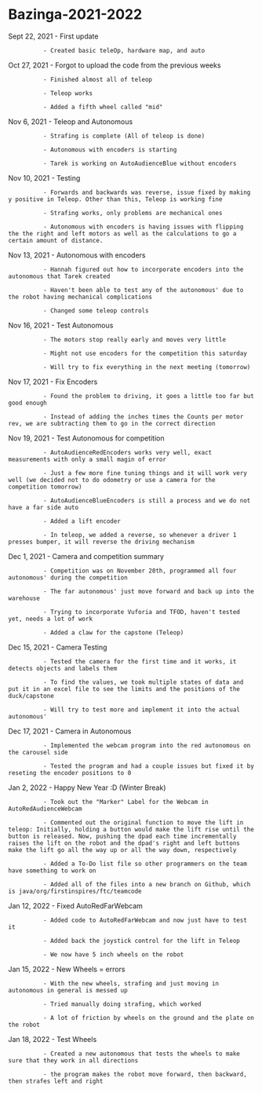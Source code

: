 # Bazinga-2021-2022

Sept 22, 2021 - First update

              - Created basic teleOp, hardware map, and auto 

Oct 27, 2021  - Forgot to upload the code from the previous weeks

              - Finished almost all of teleop
              
              - Teleop works
              
              - Added a fifth wheel called "mid"
              
Nov 6, 2021   - Teleop and Autonomous
              
              - Strafing is complete (All of teleop is done)
              
              - Autonomous with encoders is starting 
              
              - Tarek is working on AutoAudienceBlue without encoders

Nov 10, 2021  - Testing

              - Forwards and backwards was reverse, issue fixed by making y positive in Teleop. Other than this, Teleop is working fine
              
              - Strafing works, only problems are mechanical ones
              
              - Autonomous with encoders is having issues with flipping the the right and left motors as well as the calculations to go a certain amount of distance.

Nov 13, 2021  - Autonomous with encoders

              - Hannah figured out how to incorporate encoders into the autonomous that Tarek created
              
              - Haven't been able to test any of the autonomous' due to the robot having mechanical complications
              
              - Changed some teleop controls

Nov 16, 2021  - Test Autonomous

              - The motors stop really early and moves very little
              
              - Might not use encoders for the competition this saturday
              
              - Will try to fix everything in the next meeting (tomorrow)
              
Nov 17, 2021  - Fix Encoders

              - Found the problem to driving, it goes a little too far but good enough
              
              - Instead of adding the inches times the Counts per motor rev, we are subtracting them to go in the correct direction
              
Nov 19, 2021  - Test Autonomous for competition

              - AutoAudienceRedEncoders works very well, exact measurements with only a small magin of error
              
              - Just a few more fine tuning things and it will work very well (we decided not to do odometry or use a camera for the competition tomorrow)
 
              - AutoAudienceBlueEncoders is still a process and we do not have a far side auto
              
              - Added a lift encoder
              
              - In teleop, we added a reverse, so whenever a driver 1 presses bumper, it will reverse the driving mechanism
              
Dec 1, 2021   - Camera and competition summary
    
              - Competition was on November 20th, programmed all four autonomous' during the competition
              
              - The far autonomous' just move forward and back up into the warehouse
              
              - Trying to incorporate Vuforia and TFOD, haven't tested yet, needs a lot of work
              
              - Added a claw for the capstone (Teleop)

Dec 15, 2021  - Camera Testing

              - Tested the camera for the first time and it works, it detects objects and labels them
              
              - To find the values, we took multiple states of data and put it in an excel file to see the limits and the positions of the duck/capstone
           
              - Will try to test more and implement it into the actual autonomous'

Dec 17, 2021  - Camera in Autonomous
     
              - Implemented the webcam program into the red autonomous on the carousel side
              
              - Tested the program and had a couple issues but fixed it by reseting the encoder positions to 0
              
Jan 2, 2022   - Happy New Year :D (Winter Break)

              - Took out the "Marker" Label for the Webcam in AutoRedAudienceWebcam
              
              - Commented out the original function to move the lift in teleop: Initially, holding a button would make the lift rise until the button is released. Now, pushing the dpad each time incrementally raises the lift on the robot and the dpad's right and left buttons make the lift go all the way up or all the way down, respectively
              
              - Added a To-Do list file so other programmers on the team have something to work on
              
              - Added all of the files into a new branch on Github, which is java/org/firstinspires/ftc/teamcode

Jan 12, 2022  - Fixed AutoRedFarWebcam
            
              - Added code to AutoRedFarWebcam and now just have to test it
              
              - Added back the joystick control for the lift in Teleop

              - We now have 5 inch wheels on the robot
              
Jan 15, 2022  - New Wheels = errors
  
              - With the new wheels, strafing and just moving in autonomous in general is messed up
              
              - Tried manually doing strafing, which worked
              
              - A lot of friction by wheels on the ground and the plate on the robot

Jan 18, 2022  - Test Wheels

              - Created a new autonomous that tests the wheels to make sure that they work in all directions
              
              - the program makes the robot move forward, then backward, then strafes left and right
